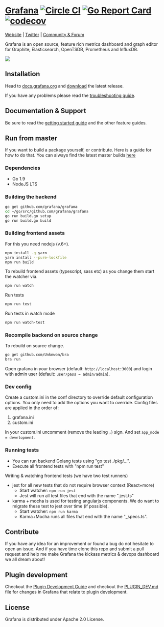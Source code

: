 [Grafana](https://grafana.com) [![Circle CI](https://circleci.com/gh/grafana/grafana.svg?style=svg)](https://circleci.com/gh/grafana/grafana) [![Go Report Card](https://goreportcard.com/badge/github.com/grafana/grafana)](https://goreportcard.com/report/github.com/grafana/grafana) [![codecov](https://codecov.io/gh/grafana/grafana/branch/master/graph/badge.svg)](https://codecov.io/gh/grafana/grafana)
================
[Website](https://grafana.com) |
[Twitter](https://twitter.com/grafana) |
[Community & Forum](https://community.grafana.com)

Grafana is an open source, feature rich metrics dashboard and graph editor for
Graphite, Elasticsearch, OpenTSDB, Prometheus and InfluxDB.

![](http://docs.grafana.org/assets/img/features/dashboard_ex1.png)

## Installation
Head to [docs.grafana.org](http://docs.grafana.org/installation/) and [download](https://grafana.com/get)
the latest release.

If you have any problems please read the [troubleshooting guide](http://docs.grafana.org/installation/troubleshooting/).

## Documentation & Support
Be sure to read the [getting started guide](http://docs.grafana.org/guides/gettingstarted/) and the other feature guides.

## Run from master
If you want to build a package yourself, or contribute. Here is a guide for how to do that. You can always find
the latest master builds [here](https://grafana.com/grafana/download)

### Dependencies

- Go 1.9
- NodeJS LTS

### Building the backend
```bash
go get github.com/grafana/grafana
cd ~/go/src/github.com/grafana/grafana
go run build.go setup
go run build.go build
```

### Building frontend assets

For this you need nodejs (v.6+).

```bash
npm install -g yarn
yarn install --pure-lockfile
npm run build
```

To rebuild frontend assets (typescript, sass etc) as you change them start the watcher via.

```bash
npm run watch
```

Run tests
```bash
npm run test
```

Run tests in watch mode
```bash
npm run watch-test
```

### Recompile backend on source change

To rebuild on source change.
```bash
go get github.com/Unknwon/bra
bra run
```

Open grafana in your browser (default: `http://localhost:3000`) and login with admin user (default: `user/pass = admin/admin`).

### Dev config

Create a custom.ini in the conf directory to override default configuration options.
You only need to add the options you want to override. Config files are applied in the order of:

1. grafana.ini
1. custom.ini

In your custom.ini uncomment (remove the leading `;`) sign. And set `app_mode = development`.

### Running tests

- You can run backend Golang tests using "go test ./pkg/...".
- Execute all frontend tests with "npm run test"

Writing & watching frontend tests (we have two test runners)

- jest for all new tests that do not require browser context (React+more)
   - Start watcher: `npm run jest`
   - Jest will run all test files that end with the name ".jest.ts"
- karma + mocha is used for testing angularjs components. We do want to migrate these test to jest over time (if possible).
  - Start watcher: `npm run karma`
  - Karma+Mocha runs all files that end with the name "_specs.ts".

## Contribute

If you have any idea for an improvement or found a bug do not hesitate to open an issue.
And if you have time clone this repo and submit a pull request and help me make Grafana
the kickass metrics & devops dashboard we all dream about!

## Plugin development

Checkout the [Plugin Development Guide](http://docs.grafana.org/plugins/developing/development/) and checkout the [PLUGIN_DEV.md](https://github.com/grafana/grafana/blob/master/PLUGIN_DEV.md) file for changes in Grafana that relate to
plugin development.

## License

Grafana is distributed under Apache 2.0 License.

